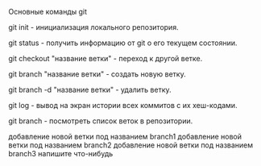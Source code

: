 Основные команды git

git init - инициализация локального репозитория.

git status - получить информацию от git о его текущем состоянии.

git checkout "название ветки" - переход к другой ветке.

git branch "название ветки" - создать новую ветку.

git branch -d "название ветки" - удалить ветку.

git log - вывод на экран истории всех коммитов с их хеш-кодами.

git branch - посмотреть список веток в репозитории.

добавление новой ветки под названием branch1
добавление новой ветки под названием branch2
добавление новой ветки под названием branch3
напишите что-нибудь
